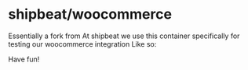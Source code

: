 shipbeat/woocommerce
================

Essentially a fork from
At shipbeat we use this container specifically for testing our woocommerce integration
Like so:
    

Have fun!
